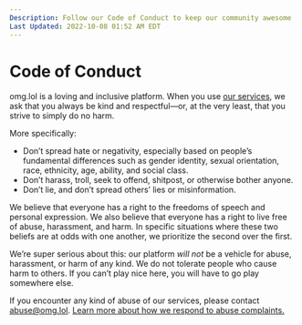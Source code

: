 ```yaml
---
Description: Follow our Code of Conduct to keep our community awesome  
Last Updated: 2022-10-08 01:52 AM EDT
---
```


# Code of Conduct

omg.lol is a loving and inclusive platform. When you use [our services](/info/services), we ask that you always be kind and respectful—or, at the very least, that you strive to simply do no harm. 

More specifically:

- Don’t spread hate or negativity, especially based on people’s fundamental differences such as gender identity, sexual orientation, race, ethnicity, age, ability, and social class.
- Don’t harass, troll, seek to offend, shitpost, or otherwise bother anyone.
- Don’t lie, and don’t spread others’ lies or misinformation.
	
We believe that everyone has a right to the freedoms of speech and personal expression. We also believe that everyone has a right to live free of abuse, harassment, and harm. In specific situations where these two beliefs are at odds with one another, we prioritize the second over the first.

We’re super serious about this: our platform *will not* be a vehicle for abuse, harassment, or harm of any kind. We do not tolerate people who cause harm to others. If you can’t play nice here, you will have to go play somewhere else.

If you encounter any kind of abuse of our services, please contact [abuse@omg.lol](mailto:abuse@omg.lol). [Learn more about how we respond to abuse complaints.](/info/omg.lol/abuse)